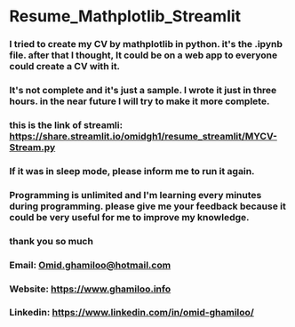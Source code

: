 # Resume_Mathplotlib_Streamlit
### I tried to create my CV by mathplotlib in python. it's the .ipynb file. after that I thought, It could be on a web app to everyone could create a CV with it.
### It's not complete and it's just a sample. I wrote it just in three hours. in the near future I will try to make it more complete.
### this is the link of streamli: https://share.streamlit.io/omidgh1/resume_streamlit/MYCV-Stream.py
### If it was in sleep mode, please inform me to run it again.

### Programming is unlimited and I'm learning every minutes during programming. please give me your feedback because it could be very useful for me to improve my knowledge.
### thank you so much

### Email: Omid.ghamiloo@hotmail.com
### Website: https://www.ghamiloo.info
### Linkedin: https://www.linkedin.com/in/omid-ghamiloo/
